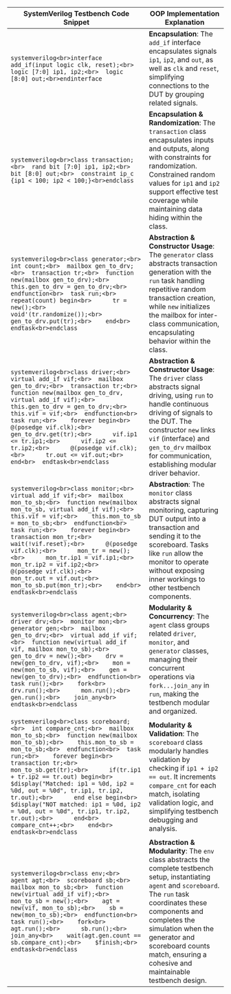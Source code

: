| SystemVerilog Testbench Code Snippet | OOP Implementation Explanation |
|--------------------------------------|--------------------------------|
| ```systemverilog<br>interface add_if(input logic clk, reset);<br>  logic [7:0] ip1, ip2;<br>  logic [8:0] out;<br>endinterface``` | **Encapsulation**: The `add_if` interface encapsulates signals `ip1`, `ip2`, and `out`, as well as `clk` and `reset`, simplifying connections to the DUT by grouping related signals. |
| ```systemverilog<br>class transaction;<br>  rand bit [7:0] ip1, ip2;<br>  bit [8:0] out;<br>  constraint ip_c {ip1 < 100; ip2 < 100;}<br>endclass``` | **Encapsulation & Randomization**: The `transaction` class encapsulates inputs and outputs, along with constraints for randomization. Constrained random values for `ip1` and `ip2` support effective test coverage while maintaining data hiding within the class. |
| ```systemverilog<br>class generator;<br>  int count;<br>  mailbox gen_to_drv;<br>  transaction tr;<br>  function new(mailbox gen_to_drv);<br>    this.gen_to_drv = gen_to_drv;<br>  endfunction<br>  task run;<br>    repeat(count) begin<br>      tr = new();<br>      void'(tr.randomize());<br>      gen_to_drv.put(tr);<br>    end<br>  endtask<br>endclass``` | **Abstraction & Constructor Usage**: The `generator` class abstracts transaction generation with the `run` task handling repetitive random transaction creation, while `new` initializes the mailbox for inter-class communication, encapsulating behavior within the class. |
| ```systemverilog<br>class driver;<br>  virtual add_if vif;<br>  mailbox gen_to_drv;<br>  transaction tr;<br>  function new(mailbox gen_to_drv, virtual add_if vif);<br>    this.gen_to_drv = gen_to_drv;<br>    this.vif = vif;<br>  endfunction<br>  task run;<br>    forever begin<br>      @(posedge vif.clk);<br>      gen_to_drv.get(tr);<br>      vif.ip1 <= tr.ip1;<br>      vif.ip2 <= tr.ip2;<br>      @(posedge vif.clk);<br>      tr.out <= vif.out;<br>    end<br>  endtask<br>endclass``` | **Abstraction & Constructor Usage**: The `driver` class abstracts signal driving, using `run` to handle continuous driving of signals to the DUT. The constructor `new` links `vif` (interface) and `gen_to_drv` mailbox for communication, establishing modular driver behavior. |
| ```systemverilog<br>class monitor;<br>  virtual add_if vif;<br>  mailbox mon_to_sb;<br>  function new(mailbox mon_to_sb, virtual add_if vif);<br>    this.vif = vif;<br>    this.mon_to_sb = mon_to_sb;<br>  endfunction<br>  task run;<br>    forever begin<br>      transaction mon_tr;<br>      wait(!vif.reset);<br>      @(posedge vif.clk);<br>      mon_tr = new();<br>      mon_tr.ip1 = vif.ip1;<br>      mon_tr.ip2 = vif.ip2;<br>      @(posedge vif.clk);<br>      mon_tr.out = vif.out;<br>      mon_to_sb.put(mon_tr);<br>    end<br>  endtask<br>endclass``` | **Abstraction**: The `monitor` class abstracts signal monitoring, capturing DUT output into a transaction and sending it to the scoreboard. Tasks like `run` allow the monitor to operate without exposing inner workings to other testbench components. |
| ```systemverilog<br>class agent;<br>  driver drv;<br>  monitor mon;<br>  generator gen;<br>  mailbox gen_to_drv;<br>  virtual add_if vif;<br>  function new(virtual add_if vif, mailbox mon_to_sb);<br>    gen_to_drv = new();<br>    drv = new(gen_to_drv, vif);<br>    mon = new(mon_to_sb, vif);<br>    gen = new(gen_to_drv);<br>  endfunction<br>  task run();<br>    fork<br>      drv.run();<br>      mon.run();<br>      gen.run();<br>    join_any<br>  endtask<br>endclass``` | **Modularity & Concurrency**: The `agent` class groups related `driver`, `monitor`, and `generator` classes, managing their concurrent operations via `fork...join_any` in `run`, making the testbench modular and organized. |
| ```systemverilog<br>class scoreboard;<br>  int compare_cnt;<br>  mailbox mon_to_sb;<br>  function new(mailbox mon_to_sb);<br>    this.mon_to_sb = mon_to_sb;<br>  endfunction<br>  task run;<br>    forever begin<br>      transaction tr;<br>      mon_to_sb.get(tr);<br>      if(tr.ip1 + tr.ip2 == tr.out) begin<br>        $display("Matched: ip1 = %0d, ip2 = %0d, out = %0d", tr.ip1, tr.ip2, tr.out);<br>      end else begin<br>        $display("NOT matched: ip1 = %0d, ip2 = %0d, out = %0d", tr.ip1, tr.ip2, tr.out);<br>      end<br>      compare_cnt++;<br>    end<br>  endtask<br>endclass``` | **Modularity & Validation**: The `scoreboard` class modularly handles validation by checking if `ip1 + ip2 == out`. It increments `compare_cnt` for each match, isolating validation logic, and simplifying testbench debugging and analysis. |
| ```systemverilog<br>class env;<br>  agent agt;<br>  scoreboard sb;<br>  mailbox mon_to_sb;<br>  function new(virtual add_if vif);<br>    mon_to_sb = new();<br>    agt = new(vif, mon_to_sb);<br>    sb = new(mon_to_sb);<br>  endfunction<br>  task run();<br>    fork<br>      agt.run();<br>      sb.run();<br>    join_any<br>    wait(agt.gen.count == sb.compare_cnt);<br>    $finish;<br>  endtask<br>endclass``` | **Abstraction & Modularity**: The `env` class abstracts the complete testbench setup, instantiating `agent` and `scoreboard`. The `run` task coordinates these components and completes the simulation when the generator and scoreboard counts match, ensuring a cohesive and maintainable testbench design. |
